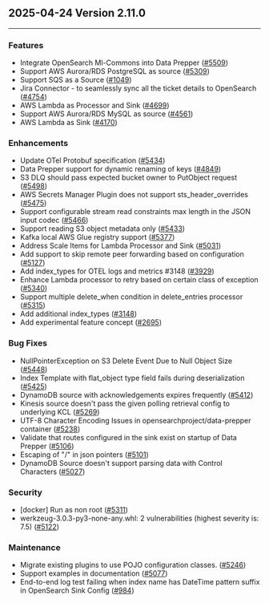 ## 2025-04-24 Version 2.11.0

---

### Features

* Integrate OpenSearch Ml-Commons into Data Prepper ([#5509](https://github.com/opensearch-project/data-prepper/issues/5509))
* Support AWS Aurora/RDS PostgreSQL as source ([#5309](https://github.com/opensearch-project/data-prepper/issues/5309))
* Support SQS as a Source ([#1049](https://github.com/opensearch-project/data-prepper/issues/1049))
* Jira Connector - to seamlessly sync all the ticket details to OpenSearch ([#4754](https://github.com/opensearch-project/data-prepper/issues/4754))
* AWS Lambda as Processor and Sink ([#4699](https://github.com/opensearch-project/data-prepper/issues/4699))
* Support AWS Aurora/RDS MySQL as source ([#4561](https://github.com/opensearch-project/data-prepper/issues/4561))
* AWS Lambda as Sink ([#4170](https://github.com/opensearch-project/data-prepper/issues/4170))

### Enhancements

* Update OTel Protobuf specification ([#5434](https://github.com/opensearch-project/data-prepper/pull/5434))
* Data Prepper support for dynamic renaming of keys ([#4849](https://github.com/opensearch-project/data-prepper/issues/4849))
* S3 DLQ should pass expected bucket owner to PutObject request ([#5498](https://github.com/opensearch-project/data-prepper/issues/5498))
* AWS Secrets Manager Plugin does not support sts_header_overrides ([#5475](https://github.com/opensearch-project/data-prepper/issues/5475))
* Support configurable stream read constraints max length in the JSON input codec ([#5466](https://github.com/opensearch-project/data-prepper/issues/5466))
* Support reading S3 object metadata only ([#5433](https://github.com/opensearch-project/data-prepper/issues/5433))
* Kafka local AWS Glue registry support ([#5377](https://github.com/opensearch-project/data-prepper/issues/5377))
* Address Scale Items for Lambda Processor and Sink ([#5031](https://github.com/opensearch-project/data-prepper/issues/5031))
* Add support to skip remote peer forwarding based on configuration ([#5127](https://github.com/opensearch-project/data-prepper/pull/5127))
* Add index_types for OTEL logs and metrics #3148 ([#3929](https://github.com/opensearch-project/data-prepper/pull/3929))
* Enhance Lambda processor to retry based on certain class of exception ([#5340](https://github.com/opensearch-project/data-prepper/issues/5340))
* Support multiple delete_when condition in delete_entries processor ([#5315](https://github.com/opensearch-project/data-prepper/issues/5315))
* Add additional index_types ([#3148](https://github.com/opensearch-project/data-prepper/issues/3148))
* Add experimental feature concept ([#2695](https://github.com/opensearch-project/data-prepper/issues/2695))

### Bug Fixes

* NullPointerException on S3 Delete Event Due to Null Object Size ([#5448](https://github.com/opensearch-project/data-prepper/issues/5448))
* Index Template with flat_object type field fails during deserialization ([#5425](https://github.com/opensearch-project/data-prepper/issues/5425))
* DynamoDB source with acknowledgements expires frequently ([#5412](https://github.com/opensearch-project/data-prepper/issues/5412))
* Kinesis source doesn't pass the given polling retrieval config to underlying KCL ([#5269](https://github.com/opensearch-project/data-prepper/issues/5269))
* UTF-8 Character Encoding Issues in opensearchproject/data-prepper container ([#5238](https://github.com/opensearch-project/data-prepper/issues/5238))
* Validate that routes configured in the sink exist on startup of Data Prepper ([#5106](https://github.com/opensearch-project/data-prepper/issues/5106))
* Escaping of "/" in json pointers ([#5101](https://github.com/opensearch-project/data-prepper/issues/5101))
* DynamoDB Source doesn't support parsing data with Control Characters ([#5027](https://github.com/opensearch-project/data-prepper/issues/5027))

### Security

* [docker] Run as non root ([#5311](https://github.com/opensearch-project/data-prepper/issues/5311))
* werkzeug-3.0.3-py3-none-any.whl: 2 vulnerabilities (highest severity is: 7.5) ([#5122](https://github.com/opensearch-project/data-prepper/issues/5122))

### Maintenance

* Migrate existing plugins to use POJO configuration classes. ([#5246](https://github.com/opensearch-project/data-prepper/issues/5246))
* Support examples in documentation ([#5077](https://github.com/opensearch-project/data-prepper/issues/5077))
* End-to-end log test failing when index name has DateTime pattern suffix in OpenSearch Sink Config ([#984](https://github.com/opensearch-project/data-prepper/issues/984))

